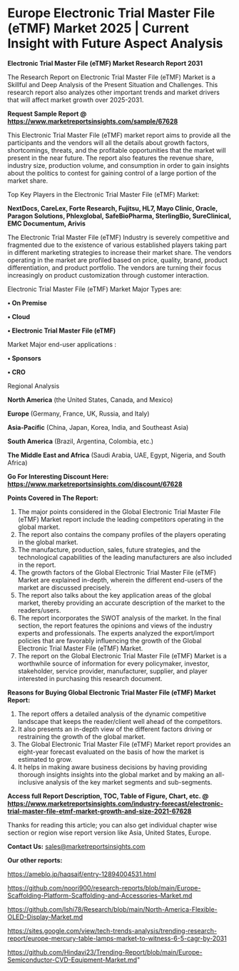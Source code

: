 # Europe Electronic Trial Master File (eTMF) Market 2025 | Current Insight with Future Aspect Analysis

<strong>Electronic Trial Master File (eTMF) Market Research Report 2031</strong>

The Research Report on Electronic Trial Master File (eTMF) Market is a Skillful and Deep Analysis of the Present Situation and Challenges. This research report also analyzes other important trends and market drivers that will affect market growth over 2025-2031.

<strong>Request Sample Report @ <a href=https://www.marketreportsinsights.com/sample/67628>https://www.marketreportsinsights.com/sample/67628</a></strong>

This Electronic Trial Master File (eTMF) market report aims to provide all the participants and the vendors will all the details about growth factors, shortcomings, threats, and the profitable opportunities that the market will present in the near future. The report also features the revenue share, industry size, production volume, and consumption in order to gain insights about the politics to contest for gaining control of a large portion of the market share.

Top Key Players in the Electronic Trial Master File (eTMF) Market:

<strong>NextDocs, CareLex, Forte Research, Fujitsu, HL7, Mayo Clinic, Oracle, Paragon Solutions, Phlexglobal, SafeBioPharma, SterlingBio, SureClinical, EMC Documentum, Arivis</strong>

The Electronic Trial Master File (eTMF) Industry is severely competitive and fragmented due to the existence of various established players taking part in different marketing strategies to increase their market share. The vendors operating in the market are profiled based on price, quality, brand, product differentiation, and product portfolio. The vendors are turning their focus increasingly on product customization through customer interaction.

Electronic Trial Master File (eTMF) Market Major Types are:

<strong>• On Premise

• Cloud

• Electronic Trial Master File (eTMF)</strong>

Market Major end-user applications :

<strong>• Sponsors

• CRO</strong>

Regional Analysis

</u><strong><b>North America</b></strong> (the United States, Canada, and Mexico)

<strong><b>Europe </b></strong>(Germany, France, UK, Russia, and Italy)

<strong><b>Asia-Pacific</b></strong> (China, Japan, Korea, India, and Southeast Asia)

<strong><b>South America</b></strong> (Brazil, Argentina, Colombia, etc.)

<strong><b>The Middle East and Africa</b></strong> (Saudi Arabia, UAE, Egypt, Nigeria, and South Africa)

<strong>Go For Interesting Discount Here: <a href=https://www.marketreportsinsights.com/discount/67628>https://www.marketreportsinsights.com/discount/67628</a></strong>

<strong>Points Covered in The Report:</strong>
<ol>
  <li>The major points considered in the Global Electronic Trial Master File (eTMF) Market report include the leading competitors operating in the global market.</li>
  <li>The report also contains the company profiles of the players operating in the global market.</li>
  <li>The manufacture, production, sales, future strategies, and the technological capabilities of the leading manufacturers are also included in the report.</li>
  <li>The growth factors of the Global Electronic Trial Master File (eTMF) Market are explained in-depth, wherein the different end-users of the market are discussed precisely.</li>
  <li>The report also talks about the key application areas of the global market, thereby providing an accurate description of the market to the readers/users.</li>
  <li>The report incorporates the SWOT analysis of the market. In the final section, the report features the opinions and views of the industry experts and professionals. The experts analyzed the export/import policies that are favorably influencing the growth of the Global Electronic Trial Master File (eTMF) Market.</li>
  <li>The report on the Global Electronic Trial Master File (eTMF) Market is a worthwhile source of information for every policymaker, investor, stakeholder, service provider, manufacturer, supplier, and player interested in purchasing this research document.</li>
</ol>
<strong>Reasons for Buying Global Electronic Trial Master File (eTMF) Market Report:</strong>

<ol>
  <li>The report offers a detailed analysis of the dynamic competitive landscape that keeps the reader/client well ahead of the competitors.</li>
  <li>It also presents an in-depth view of the different factors driving or restraining the growth of the global market.</li>
  <li>The Global Electronic Trial Master File (eTMF) Market report provides an eight-year forecast evaluated on the basis of how the market is estimated to grow.</li>
  <li>It helps in making aware business decisions by having providing thorough insights insights into the global market and by making an all-inclusive analysis of the key market segments and sub-segments.</li>
</ol>
<strong>Access full Report Description, TOC, Table of Figure, Chart, etc. @ <a href=https://www.marketreportsinsights.com/industry-forecast/electronic-trial-master-file-etmf-market-growth-and-size-2021-67628>https://www.marketreportsinsights.com/industry-forecast/electronic-trial-master-file-etmf-market-growth-and-size-2021-67628</a></strong>


Thanks for reading this article; you can also get individual chapter wise section or region wise report version like Asia, United States, Europe.

<strong>Contact Us:</strong>
sales@marketreportsinsights.com

<strong>Our other reports:</strong>

<a href=https://ameblo.jp/haqsaif/entry-12894004531.html>https://ameblo.jp/haqsaif/entry-12894004531.html</a>

<a href=https://github.com/noori900/research-reports/blob/main/Europe-Scaffolding-Platform-Scaffolding-and-Accessories-Market.md>https://github.com/noori900/research-reports/blob/main/Europe-Scaffolding-Platform-Scaffolding-and-Accessories-Market.md</a>

<a href=https://github.com/Ishi78/Research/blob/main/North-America-Flexible-OLED-Display-Market.md>https://github.com/Ishi78/Research/blob/main/North-America-Flexible-OLED-Display-Market.md</a>

<a href=https://sites.google.com/view/tech-trends-analysis/trending-research-report/europe-mercury-table-lamps-market-to-witness-6-5-cagr-by-2031>https://sites.google.com/view/tech-trends-analysis/trending-research-report/europe-mercury-table-lamps-market-to-witness-6-5-cagr-by-2031</a>

<a href=https://github.com/Hindavi23/Trending-Report/blob/main/Europe-Semiconductor-CVD-Equipment-Market.md>https://github.com/Hindavi23/Trending-Report/blob/main/Europe-Semiconductor-CVD-Equipment-Market.md</a>"
